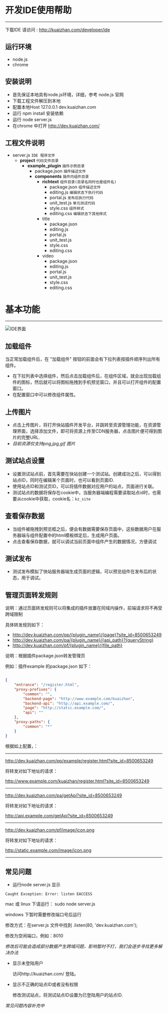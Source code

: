 # 开发IDE使用帮助
-----------------

下载IDE 请访问 : <http://kuaizhan.com/developer/ide>


## 运行环境

* node.js
* chrome


## 安装说明

* 首先保证本地具有node.js环境，详细，参考 node.js 官网
* 下载工程文件解压到本地
* 配置本地Host 127.0.0.1 dev.kuaizhan.com
* 运行 npm install 安装依赖
* 运行 node server.js
* 在chrome 中打开 <http://dev.kuaizhan.com/>


## 工程文件说明

* server.js                             `IDE 程序文件`
    * __project__                       `代码文件目录`
        * __example_plugin__            `插件示例目录`
            * package.json              `插件描述文件`
            * __components__            `插件内组件目录`
                * __richtext__          `组件目录(目录名同时也是组件名)`
                     * package.json     `组件描述文件`
                     * editing.js       `编辑状态下执行代码`
                     * portal.js        `发布后执行代码`
                     * unit_test.js     `单元测试代码`
                     * style.css        `组件样式`
                     * editing.css      `编辑状态下其他样式`
                 * title
                     * package.json
                     * editing.js
                     * portal.js
                     * unit_test.js
                     * style.css
                     * editing.css
                 * video
                     * package.json
                     * editing.js
                     * portal.js
                     * unit_test.js
                     * style.css
                     * editing.css


# 基本功能
----------

![IDE界面](http://7bede40ef4e00.cdn.sohucs.com/cf7da4981e9ace41993b348eda37e911)


## 加载组件

当正常加载组件后，在 "加载组件" 按钮的前面会有下拉列表按插件顺序列出所有组件。

* 在下拉列表中选择组件，然后点击加载组件后，在组件区域，就会出现加载组件的图标，然后就可以将图标拖拽到手机预览窗口，并且可以打开组件的配置窗口。
* 在配置窗口中可以修改组件属性。


## 上传图片

* 点击上传图片，将打开快站插件开发平台，并跳转至资源管理功能，在资源管理界面，选择添加文件，即可将资源上传至CDN服务器，点击图片便可得到图片的完整URL.
* *目前资源仅支持png,jpg,gif 图片*


## 测试站点设置

* 设置测试站点前，首先需要在快站创建一个测试站。创建成功之后，可以得到站点ID，同时在编辑某个页面时，也可以看到页面ID.
* 使用站点ID和测试页ID，可以将插件数据对应用户的站点，页面进行关联。
* 测试站点的数据将保存在cookie中，当服务器端编程需要读取站点id时，也需要从cookie中获取，cookie名：`kz_site`


## 查看保存数据

* 当组件被拖拽到预览框之后，便会有数据需要保存页面中，这些数据用户在服务器端与组件配置中的html模板绑定后，生成用户页面。
* 点击查看保存数据，就可以调试当前页面中组件产生的数据情况，方便调试


## 测试发布

* 测试发布模拟了快站服务器端生成页面的逻辑，可以预览组件在发布后的状态，用于调试。


##  管理页面转发规则

说明：通过页面转发规则可以将集成的插件放置在同域内操作，前端请求将不再受跨域限制

具体转发规则如下：

* http://dev.kuaizhan.com/pp/{plugin_name}/{page}?site_id=8500653249
* http://dev.kuaizhan.com/pa/{plugin_name}/{api_path}?{queryString}
* http://dev.kuaizhan.com/pf/{plugin_name}/{file_path}

说明：根据插件package.json转发管理页

例如：插件example 的package.json 如下：

```JSON

{
    "entrance": "/register.html",
    "proxy-prefixes": {
        "common": "",
        "backend-page": "http://www.example.com/kuaizhan",
        "backend-api": "http://api.example.com/",
        "page": "http://static.example.com/",
        "api": ""
    },
    "proxy-paths": {
        "common": "*"
    }
}

```

根据如上配置，：

---

http://dev.kuaizhan.com/pp/example/register.html?site_id=8500653249

将转发对如下地址的请求：

http://www.example.com/kuaizhan/register.html?site_id=8500653249

---

http://dev.kuaizhan.com/pa/getApi?site_id=8500653249

将转发对如下地址的请求：

http://api.example.com/getApi?site_id=8500653249

---

http://dev.kuaizhan.com/pf/image/icon.png

将转发对如下地址的请求：

http://static.example.com/image/icon.png

---


## 常见问题

* 运行node server.js 显示 

```
Caught Exception: Error: listen EACCESS
```

  mac 或 linux 下请运行： sudo node server.js

  windows 下暂时需要修改端口号后运行

  修改方式：在server.js 文件中找到 .listen(80, 'dev.kuaizhan.com');
  
  修改为空闲端口，例如：8010

  *修改后可能会造成部分数据产生跨域问题，影响暂时不打，我们会逐步寻找更多解决办法*

* 显示未登陆用户

   访问http://kuaizhan.com/ 登陆。

* 显示不正确的站点ID或者没有权限

   修改测试站点，将测试站点ID设置为已登陆用户的站点ID.


*常见问题内容补充中*
